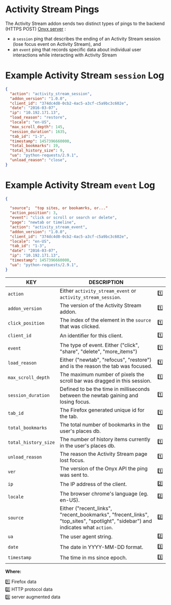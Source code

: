 # Activity Stream Pings

The Activity Stream addon sends two distinct types of pings to the backend (HTTPS POST) [Onyx server](https://github.com/mozilla/onyx) :
- a `session` ping that describes the ending of an Activity Stream session (lose focus event on Activity Stream), and
- an `event` ping that records specific data about individual user interactions while interacting with Activity Stream


# Example Activity Stream `session` Log

```json
{
  "action": "activity_stream_session",
  "addon_version": "1.0.0",
  "client_id": "374dc4d8-0cb2-4ac5-a3cf-c5a9bc3c602e",
  "date": "2016-03-07",
  "ip": "10.192.171.13",
  "load_reason": "restore",
  "locale": "en-US",
  "max_scroll_depth": 145,
  "session_duration": 1635,
  "tab_id": "1-3",
  "timestamp": 1457396660000,
  "total_bookmarks": 19,
  "total_history_size": 9,
  "ua": "python-requests/2.9.1",
  "unload_reason": "close",
}
```

# Example Activity Stream `event` Log

```json
{
  
  "source";  "top sites, or bookamrks, or..."
  "action_position": 3,
  "event": "click or scroll or search or delete",
  "page": "newtab or timeline",
  "action": "activity_stream_event",
  "addon_version": "1.0.0",
  "client_id": "374dc4d8-0cb2-4ac5-a3cf-c5a9bc3c602e",
  "locale": "en-US",
  "tab_id": "1-3",
  "date": "2016-03-07",
  "ip": "10.192.171.13",
  "timestamp": 1457396660000,
  "ua": "python-requests/2.9.1",
}
```


| KEY | DESCRIPTION | &nbsp; |
|-----|-------------|:-----:|
| `action` | Either `activity_stream_event` or `activity_stream_session`. | :one:
| `addon_version` | The version of the Activity Stream addon. | :one:
| `click_position` | The index of the element in the `source` that was clicked. | :one:
| `client_id` | An identifier for this client. | :one:
| `event` | The type of event. Either ("click", "share", "delete", "more_items") | :one:
| `load_reason` | Either ("newtab", "refocus", "restore") and is the reason the tab was focused. | :one:
| `max_scroll_depth` | The maximum number of pixels the scroll bar was dragged in this session. | :one:
| `session_duration` | Defined to be the time in milliseconds between the newtab gaining and losing focus. | :one:
| `tab_id` | The Firefox generated unique id for the tab. | :one:
| `total_bookmarks` | The total number of bookmarks in the user's places db. | :one:
| `total_history_size` | The number of history items currently in the user's places db. | :one:
| `unload_reason` | The reason the Activity Stream page lost focus. | :one:
| `ver` | The version of the Onyx API the ping was sent to. | :one:
| `ip` | The IP address of the client. | :two:
| `locale` | The browser chrome's language (eg. en-US). | :two:
| `source` | Either ("recent_links", "recent_bookmarks", "frecent_links", "top_sites", "spotlight", "sidebar") and indicates what `action`. | :two:
| `ua` | The user agent string. | :two:
| `date` | The date in YYYY-MM-DD format. | :three:
| `timestamp` | The time in ms since epoch. | :three:

**Where:**

:one: Firefox data  
:two: HTTP protocol data  
:three: server augmented data
